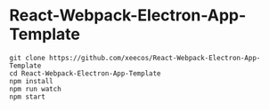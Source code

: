 # React-Webpack-Electron-App-Template
```
git clone https://github.com/xeecos/React-Webpack-Electron-App-Template
cd React-Webpack-Electron-App-Template
npm install
npm run watch
npm start
```
